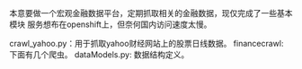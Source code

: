 本意要做一个宏观金融数据平台，定期抓取相关的金融数据，现仅完成了一些基本模块
服务想布在openshift上，但奈何国内访问速度太慢。

crawl_yahoo.py：用于抓取yahoo财经网站上的股票日线数据。
financecrawl: 下面有几个爬虫。
dataModels.py: 数据结构定义。
